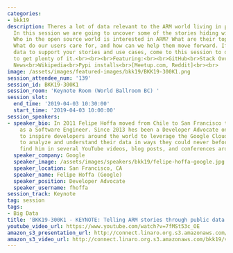 ```yaml
---
categories:
- bkk19
description: Theres a lot of data relevant to the ARM world living in public datasets.
  In this session we are going to uncover some of the stories hiding within them.
  Who in the open source world is interested in ARM? What are their top projects?
  What do our users care for, and how can we help them move forward. If you ever need
  data to support your stories and use cases, come to this session to discover how
  to get plenty of it.<br><br><br>Featuring:<br><br>GitHub<br>Stack Overflow<br>Hacker
  News<br>Wikipedia<br>Pypi installs<br>[Meetup.com, Reddit]<br><br>
image: /assets/images/featured-images/bkk19/BKK19-300K1.png
session_attendee_num: '139'
session_id: BKK19-300K1
session_room: 'Keynote Room (World Ballroom BC) '
session_slot:
  end_time: '2019-04-03 10:30:00'
  start_time: '2019-04-03 10:00:00'
session_speakers:
- speaker_bio: In 2011 Felipe Hoffa moved from Chile to San Francisco to join Google
    as a Software Engineer. Since 2013 hes been a Developer Advocate on big data -
    to inspire developers around the world to leverage the Google Cloud Platform tools
    to analyze and understand their data in ways they could never before. You can
    find him in several YouTube videos, blog posts, and conferences around the world.
  speaker_company: Google
  speaker_image: /assets/images/speakers/bkk19/felipe-hoffa-google.jpg
  speaker_location: San Francisco, CA
  speaker_name: Felipe Hoffa (Google)
  speaker_position: Developer Advocate
  speaker_username: fhoffa
session_track: Keynote
tag: session
tags:
- Big Data
title: 'BKK19-300K1 - KEYNOTE: Telling ARM stories through public data'
youtube_video_url: https://www.youtube.com/watch?v=7fMSt53c_OE
amazon_s3_presentation_url: http://connect.linaro.org.s3.amazonaws.com/bkk19/presentations/bkk19-300k1.pdf
amazon_s3_video_url: http://connect.linaro.org.s3.amazonaws.com/bkk19/videos/bkk19-300k1.mp4
---
```

